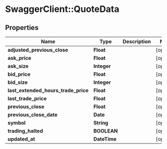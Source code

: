 # SwaggerClient::QuoteData

## Properties
Name | Type | Description | Notes
------------ | ------------- | ------------- | -------------
**adjusted_previous_close** | **Float** |  | [optional] 
**ask_price** | **Float** |  | [optional] 
**ask_size** | **Integer** |  | [optional] 
**bid_price** | **Float** |  | [optional] 
**bid_size** | **Integer** |  | [optional] 
**last_extended_hours_trade_price** | **Float** |  | [optional] 
**last_trade_price** | **Float** |  | [optional] 
**previous_close** | **Float** |  | [optional] 
**previous_close_date** | **Date** |  | [optional] 
**symbol** | **String** |  | [optional] 
**trading_halted** | **BOOLEAN** |  | [optional] 
**updated_at** | **DateTime** |  | [optional] 


